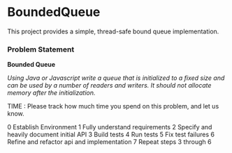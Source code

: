BoundedQueue
============

This project provides a simple, thread-safe bound queue
implementation.   

### Problem Statement


<b>Bounded Queue</b>

*Using Java or Javascript write a queue that is initialized to a fixed
size and can be used by a number of readers and writers. It should not
allocate memory after the initialization.*

TIME : Please track how much time you spend on this problem, and let
us know. 


0   Establish Environment
1   Fully understand requirements
2   Specify and heavily document initial API
3   Build tests
4   Run tests
5   Fix test failures
6   Refine and refactor api and implementation
7   Repeat steps 3 through 6 

